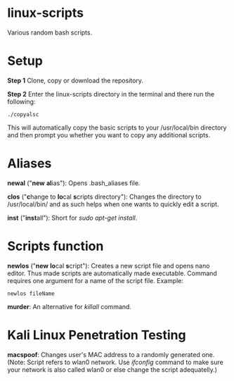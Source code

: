 # linux-scripts
Various random bash scripts.

# Setup

**Step 1**
Clone, copy or download the repository.

**Step 2**
Enter the linux-scripts directory in the terminal and there run the following:
```
./copyalsc
```
This will automatically copy the basic scripts to your /usr/local/bin directory and then prompt you whether you want to copy any additional scripts.


# Aliases

**newal** ("**new** **al**ias"): 
Opens .bash_aliases file.

**clos** ("**c**hange to **lo**cal **s**cripts directory"): 
Changes the directory to /usr/local/bin/ and as such helps when one wants to quickly edit a script.

**inst** ("**inst**all"): 
Short for *sudo apt-get install*.


# Scripts function

**newlos** ("**new** **lo**cal **s**cript"): 
Creates a new script file and opens nano editor. Thus made scripts are automatically made executable. Command requires one argument for a name of the script file. Example:
```
newlos fileName
```
**murder**: 
An alternative for *killall* command.


# Kali Linux Penetration Testing

**macspoof**: 
Changes user's MAC address to a randomly generated one.
(Note: Script refers to wlan0 network. Use *ifconfig* command to make sure your network is also called wlan0 or else change the script adequatelly.)
